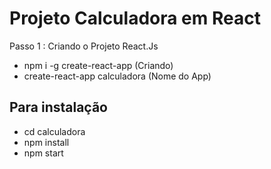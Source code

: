 # Projeto Calculadora em React

Passo  1 :
Criando o Projeto React.Js

* npm i -g create-react-app (Criando)
* create-react-app calculadora (Nome do App)

## Para instalação

* cd calculadora
* npm install
* npm start